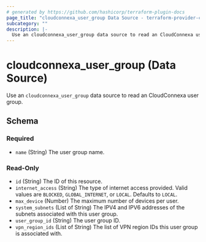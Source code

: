 ```yaml
---
# generated by https://github.com/hashicorp/terraform-plugin-docs
page_title: "cloudconnexa_user_group Data Source - terraform-provider-cloudconnexa"
subcategory: ""
description: |-
  Use an cloudconnexa_user_group data source to read an CloudConnexa user group.
---
```


# cloudconnexa_user_group (Data Source)

Use an `cloudconnexa_user_group` data source to read an CloudConnexa user group.



<!-- schema generated by tfplugindocs -->
## Schema

### Required

- `name` (String) The user group name.

### Read-Only

- `id` (String) The ID of this resource.
- `internet_access` (String) The type of internet access provided. Valid values are `BLOCKED`, `GLOBAL_INTERNET`, or `LOCAL`. Defaults to `LOCAL`.
- `max_device` (Number) The maximum number of devices per user.
- `system_subnets` (List of String) The IPV4 and IPV6 addresses of the subnets associated with this user group.
- `user_group_id` (String) The user group ID.
- `vpn_region_ids` (List of String) The list of VPN region IDs this user group is associated with.
